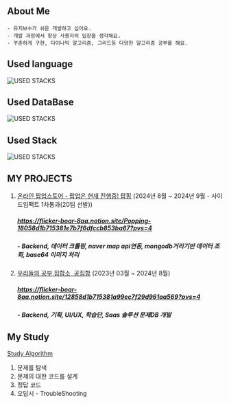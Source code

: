 <!--
**jjjheeee/jjjheeee** is a ✨ _special_ ✨ repository because its `README.md` (this file) appears on your GitHub profile.

Here are some ideas to get you started:

- 🔭 I’m currently working on ...
- 🌱 I’m currently learning ...
- 👯 I’m looking to collaborate on ...
- 🤔 I’m looking for help with ...
- 💬 Ask me about ...
- 📫 How to reach me: ...
- 😄 Pronouns: ...
- ⚡ Fun fact: ...
-->

## About Me
```planetext
- 유지보수가 쉬운 개발하고 싶어요.
- 개발 과정에서 항상 사용자의 입장을 생각해요.
- 꾸준하게 구현, 다이나믹 알고리즘, 그리드등 다양한 알고리즘 공부를 해요.
```


## Used language
![USED STACKS](https://skillicons.dev/icons?i=python,java)

## Used DataBase
![USED STACKS](https://skillicons.dev/icons?i=mongodb,mysql,redis,postgresql)

## Used Stack
![USED STACKS](https://skillicons.dev/icons?i=react,ts,nextjs,django,nodejs,expressjs)


## MY PROJECTS
1. [온라인 팝업스토어 - 팝업은 현재 진행중! 팝핑](https://github.com/popping-official) (2024년 8월 ~ 2024년 9월 - 사이드임팩트 1차통과(20팀 선발))
   ##### https://flicker-boar-8aa.notion.site/Popping-18058d1b715381e7b7f6dfccb853ba67?pvs=4
   ##### - Backend, 데이터 크롤링,  naver map api연동, mongodb거리기반 데이터 조회, base64 이미지 처리
   
2. [우리들의 공부 집합소, 공집합](https://gongziphap.com/) (2023년 03월 ~ 2024년 8월)
   ##### https://flicker-boar-8aa.notion.site/12858d1b715381a99ec7f29d961aa569?pvs=4
   ##### - Backend, 기획, UI/UX, 학습단, Saas 솔루션 문제DB 개발

<!--3. [Elixir Topik](https://gongziphap.com/) (2023년 03월 ~ 2024년 8월)
   ##### https://flicker-boar-8aa.notion.site/12858d1b715381a99ec7f29d961aa569?pvs=4
   ##### - Backend, 기획, UI/UX, 학습단, Saas 솔루션 문제DB 개발
-->

<!--4. [CEMS](https://gongziphap.com/) (2023년 03월 ~ 2024년 8월)
   ##### https://flicker-boar-8aa.notion.site/12858d1b715381a99ec7f29d961aa569?pvs=4
   ##### - Backend, 기획, UI/UX, 학습단, Saas 솔루션 문제DB 개발
-->



## My Study

[Study Algorithm](https://flicker-boar-8aa.notion.site/Study-Algorithm-15058d1b7153807ea9e0dcda4a400e99)
1. 문제를 탐색
2. 문제의 대한 코드를 설계
3. 정답 코드 
4. 오답시 - TroubleShooting
   
